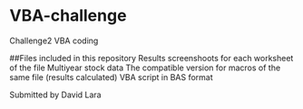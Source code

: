 # VBA-challenge

Challenge2 VBA coding

##Files included in this repository
Results screenshoots for each worksheet of the file Multiyear stock data
The compatible version for macros of the same file (results calculated)
VBA script in BAS format

Submitted by David Lara
